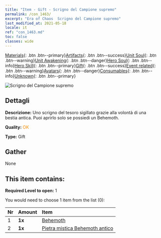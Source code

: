 ```yaml
---
title: "Item - Gift - Scrigno del Campione supremo"
permalink: /con_1463/
excerpt: "Era of Chaos  Scrigno del Campione supremo"
last_modified_at: 2021-05-18
locale: it
ref: "con_1463.md"
toc: false
classes: wide
---
```

 [Materials](/ItemsIT/){: .btn .btn--primary}[Artifacts](/ItemsIT/Artifacts/){: .btn .btn--success}[Unit Soul](/ItemsIT/UnitSoul/){: .btn .btn--warning}[Unit Awakening](/ItemsIT/UnitAwakening/){: .btn .btn--danger}[Hero Soul](/ItemsIT/HeroSoul/){: .btn .btn--info}[Hero Skill](/ItemsIT/HeroSkill/){: .btn .btn--primary}[Gift](/ItemsIT/Gift/){: .btn .btn--success}[Event related](/ItemsIT/Events/){: .btn .btn--warning}[Avatars](/ItemsIT/Avatars/){: .btn .btn--danger}[Consumables](/ItemsIT/Consumables/){: .btn .btn--info}[Unknown](/ItemsIT/Unknown/){: .btn .btn--primary}

 ![Scrigno del Campione supremo](/images/t/i_907027.png)

## Dettagli
 **Descrizione:** Uno scrigno del tesoro sigillato grazie alla volontà di una bestia antica. Puoi aprirlo solo se possiedi un Behemoth.

 **Quality:** <span style="color: #FF8C00">OK</span>

 **Type:** Gift

## Gather

  None

## This item contains:

 **Required Level to open:** 1

 You would need to choose 1 item from the list (0):

  | Nr | Amount |     Item    |
  |:---|:-------|:------------|
  | 1 |  **1x** | [Behemoth](/ItemsIT/unt_223/) |  | 
  | 2 |  **1x** | [Pietra mistica Behemoth antico](/ItemsIT/unt_311/) |  | 

